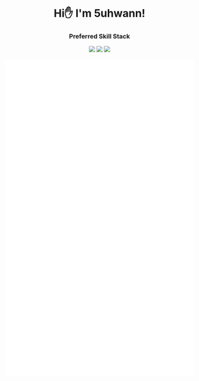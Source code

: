<div align="center">
  <h1>Hi✋ I'm 5uhwann!</h1>
  <h3>Preferred Skill Stack</h3> 
  <div display="flex">
    <img src="https://img.shields.io/badge/JAVA-E8E8E8?style=flat-square&logo=JAVA&logoColor=white"/>
    <img src="https://img.shields.io/badge/Spring-6DB33F?style=flat-square&logo=Spring&logoColor=white">
    <img src="https://img.shields.io/badge/SpringBoot-6DB33F?style=flat-square&logo=SpringBoot&logoColor=white"/>
  </div>
  <br>
  
  <picture>
  <img src="/github-metrics.svg" alt="Metrics">
  </picture>  

<div>

